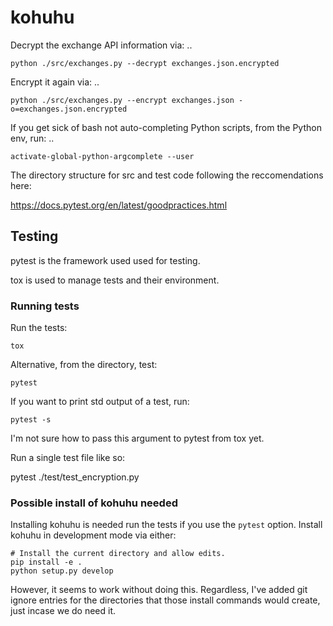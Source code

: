 # kohuhu

Decrypt the exchange API information via:
.. 

    python ./src/exchanges.py --decrypt exchanges.json.encrypted

Encrypt it again via:
..

    python ./src/exchanges.py --encrypt exchanges.json -o=exchanges.json.encrypted
    
If you get sick of bash not auto-completing Python scripts, 
from the Python env, run:
..

    activate-global-python-argcomplete --user
   
   
The directory structure for src and test code following the 
reccomendations here:

https://docs.pytest.org/en/latest/goodpractices.html

## Testing
pytest is the framework used used for testing.

tox is used to manage tests and their environment.

### Running tests
Run the tests:

    tox

Alternative, from the directory, test:

    pytest

If you want to print std output of a test, run:

    pytest -s

I'm not sure how to pass this argument to pytest from tox yet.

Run a single test file like so:

pytest ./test/test_encryption.py

### Possible install of kohuhu needed
Installing kohuhu is needed run the tests if you use the `pytest` option. Install kohuhu in development 
mode via either:


    # Install the current directory and allow edits.
    pip install -e .
    python setup.py develop

However, it seems to work without doing this. Regardless, I've added git ignore entries
for the directories that those install commands would create, just incase we do need it.
